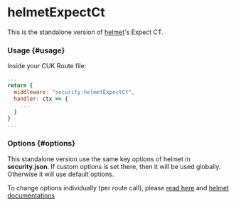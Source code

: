 # helmetExpectCt

This is the standalone version of [helmet](helmet.md)'s Expect CT.

### Usage {#usage}

Inside your CUK Route file:

```javascript
...
return {  
  middleware: "security:helmetExpectCt",  
  handler: ctx => {    
    ...  
  }
}
...
```

### Options {#options}

This standalone version use the same key options of helmet in **security.json**. If custom options is set there, then it will be used globally. Otherwise it will use default options. 

To change options individually \(per route call\), please [read here](https://docs.rappopo.com/cuk/package/common/http) and [helmet documentations](https://helmetjs.github.io/docs/)

